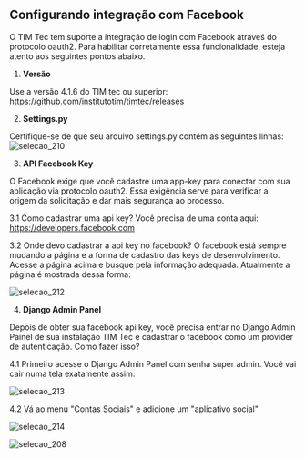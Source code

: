 ## Configurando integração com Facebook

O TIM Tec tem suporte a integração de login com Facebook atraveś do protocolo oauth2. Para habilitar corretamente essa funcionalidade, esteja atento aos seguintes pontos abaixo. 

1. **Versão**

Use a versão 4.1.6 do TIM tec ou superior: https://github.com/institutotim/timtec/releases

2. **Settings.py**

Certifique-se de que seu arquivo settings.py contém as seguintes linhas: 
![selecao_210](https://user-images.githubusercontent.com/641411/31461909-3e7a0fa4-aea1-11e7-98e5-348ab206ae6f.png)

3. **API Facebook Key**

O Facebook exige que você cadastre uma app-key para conectar com sua aplicação via protocolo oauth2. Essa exigência serve para verificar a origem da solicitação e dar mais segurança ao processo. 

3.1 Como cadastrar uma api key? Você precisa de uma conta aqui: 
https://developers.facebook.com

3.2 Onde devo cadastrar a api key no facebook? 
O facebook está sempre mudando a página e a forma de cadastro das keys de desenvolvimento. Acesse a página acima e busque pela informação adequada. Atualmente a página é mostrada dessa forma: 

![selecao_212](https://user-images.githubusercontent.com/641411/31462386-ffc3610a-aea2-11e7-8c22-88c429c6c4e1.png)

4. **Django Admin Panel**

Depois de obter sua facebook api key, você precisa entrar no Django Admin Painel de sua instalação TIM Tec e cadastrar o facebook como um provider de autenticação. Como fazer isso? 

4.1 Primeiro acesse o Django Admin Panel com senha super admin. Você vai cair numa tela exatamente assim: 

![selecao_213](https://user-images.githubusercontent.com/641411/31462969-d331240e-aea4-11e7-80b1-9bd689a5cad1.png)

4.2 Vá ao menu "Contas Sociais" e adicione um "aplicativo social"

![selecao_214](https://user-images.githubusercontent.com/641411/31463032-0d28d738-aea5-11e7-8a24-010ebd8c96d0.png)


![selecao_208](https://user-images.githubusercontent.com/641411/31462793-380de700-aea4-11e7-945d-a22a419ce228.png)




